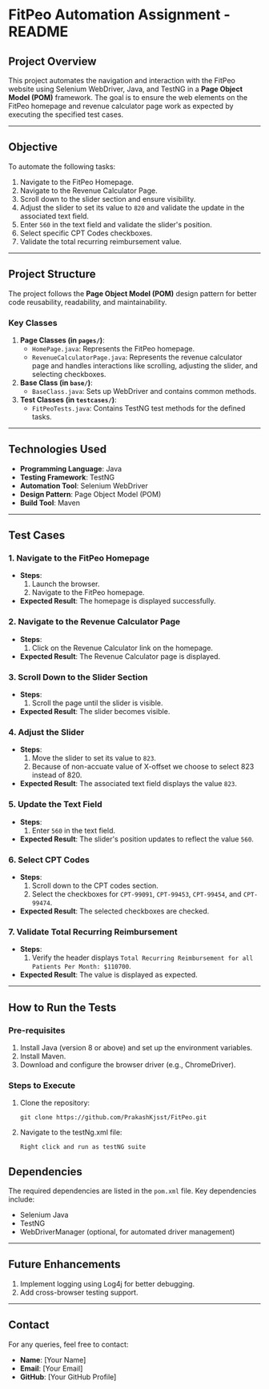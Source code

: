 # FitPeo Automation Assignment - README

## **Project Overview**
This project automates the navigation and interaction with the FitPeo website using Selenium WebDriver, Java, and TestNG in a **Page Object Model (POM)** framework. The goal is to ensure the web elements on the FitPeo homepage and revenue calculator page work as expected by executing the specified test cases.

---

## **Objective**
To automate the following tasks:
1. Navigate to the FitPeo Homepage.
2. Navigate to the Revenue Calculator Page.
3. Scroll down to the slider section and ensure visibility.
4. Adjust the slider to set its value to `820` and validate the update in the associated text field.
5. Enter `560` in the text field and validate the slider's position.
6. Select specific CPT Codes checkboxes.
7. Validate the total recurring reimbursement value.

---

## **Project Structure**
The project follows the **Page Object Model (POM)** design pattern for better code reusability, readability, and maintainability.

### **Key Classes**
1. **Page Classes (in `pages/`)**:
   - `HomePage.java`: Represents the FitPeo homepage.
   - `RevenueCalculatorPage.java`: Represents the revenue calculator page and handles interactions like scrolling, adjusting the slider, and selecting checkboxes.
2. **Base Class (in `base/`)**:
   - `BaseClass.java`: Sets up WebDriver and contains common methods.
3. **Test Classes (in `testcases/`)**:
   - `FitPeoTests.java`: Contains TestNG test methods for the defined tasks.

---

## **Technologies Used**
- **Programming Language**: Java
- **Testing Framework**: TestNG
- **Automation Tool**: Selenium WebDriver
- **Design Pattern**: Page Object Model (POM)
- **Build Tool**: Maven

---

## **Test Cases**
### 1. **Navigate to the FitPeo Homepage**
- **Steps**:
  1. Launch the browser.
  2. Navigate to the FitPeo homepage.
- **Expected Result**: The homepage is displayed successfully.

### 2. **Navigate to the Revenue Calculator Page**
- **Steps**:
  1. Click on the Revenue Calculator link on the homepage.
- **Expected Result**: The Revenue Calculator page is displayed.

### 3. **Scroll Down to the Slider Section**
- **Steps**:
  1. Scroll the page until the slider is visible.
- **Expected Result**: The slider becomes visible.

### 4. **Adjust the Slider**
- **Steps**:
  1. Move the slider to set its value to `823`.
  2. Because of non-accuate value of X-offset we choose to select 823 instead of 820.
- **Expected Result**: The associated text field displays the value `823`.

### 5. **Update the Text Field**
- **Steps**:
  1. Enter `560` in the text field.
- **Expected Result**: The slider's position updates to reflect the value `560`.

### 6. **Select CPT Codes**
- **Steps**:
  1. Scroll down to the CPT codes section.
  2. Select the checkboxes for `CPT-99091`, `CPT-99453`, `CPT-99454`, and `CPT-99474`.
- **Expected Result**: The selected checkboxes are checked.

### 7. **Validate Total Recurring Reimbursement**
- **Steps**:
  1. Verify the header displays `Total Recurring Reimbursement for all Patients Per Month: $110700`.
- **Expected Result**: The value is displayed as expected.

---

## **How to Run the Tests**
### **Pre-requisites**
1. Install Java (version 8 or above) and set up the environment variables.
2. Install Maven.
3. Download and configure the browser driver (e.g., ChromeDriver).

### **Steps to Execute**
1. Clone the repository:
   ```
   git clone https://github.com/PrakashKjsst/FitPeo.git
   ```
2. Navigate to the testNg.xml file:
   ```
   Right click and run as testNG suite
   ```

## **Dependencies**
The required dependencies are listed in the `pom.xml` file. Key dependencies include:
- Selenium Java
- TestNG
- WebDriverManager (optional, for automated driver management)
---

## **Future Enhancements**
1. Implement logging using Log4j for better debugging.
2. Add cross-browser testing support.
---

## **Contact**
For any queries, feel free to contact:
- **Name**: [Your Name]
- **Email**: [Your Email]
- **GitHub**: [Your GitHub Profile]
